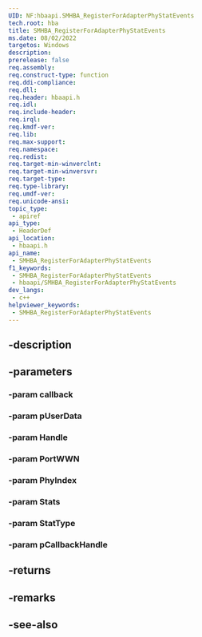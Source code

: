 ```yaml
---
UID: NF:hbaapi.SMHBA_RegisterForAdapterPhyStatEvents
tech.root: hba
title: SMHBA_RegisterForAdapterPhyStatEvents
ms.date: 08/02/2022
targetos: Windows
description: 
prerelease: false
req.assembly: 
req.construct-type: function
req.ddi-compliance: 
req.dll: 
req.header: hbaapi.h
req.idl: 
req.include-header: 
req.irql: 
req.kmdf-ver: 
req.lib: 
req.max-support: 
req.namespace: 
req.redist: 
req.target-min-winverclnt: 
req.target-min-winversvr: 
req.target-type: 
req.type-library: 
req.umdf-ver: 
req.unicode-ansi: 
topic_type:
 - apiref
api_type:
 - HeaderDef
api_location:
 - hbaapi.h
api_name:
 - SMHBA_RegisterForAdapterPhyStatEvents
f1_keywords:
 - SMHBA_RegisterForAdapterPhyStatEvents
 - hbaapi/SMHBA_RegisterForAdapterPhyStatEvents
dev_langs:
 - c++
helpviewer_keywords:
 - SMHBA_RegisterForAdapterPhyStatEvents
---
```


## -description

## -parameters

### -param callback

### -param pUserData

### -param Handle

### -param PortWWN

### -param PhyIndex

### -param Stats

### -param StatType

### -param pCallbackHandle

## -returns

## -remarks

## -see-also

